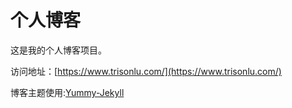 # 个人博客

这是我的个人博客项目。


访问地址：[https://www.trisonlu.com/](https://www.trisonlu.com/)


博客主题使用:[Yummy-Jekyll](https://github.com/DONGChuan/Yummy-Jekyll)
